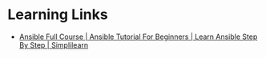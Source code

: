 # Learning Links
* [Ansible Full Course | Ansible Tutorial For Beginners | Learn Ansible Step By Step | Simplilearn](https://www.youtube.com/watch?v=EcnqJbxBcM0)
